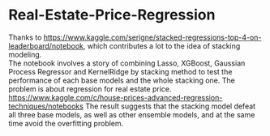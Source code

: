 # Real-Estate-Price-Regression
Thanks to https://www.kaggle.com/serigne/stacked-regressions-top-4-on-leaderboard/notebook, which contributes a lot to the idea of stacking modeling. <br/>
The notebook involves a story of combining Lasso, XGBoost, Gaussian Process Regressor and KernelRidge by stacking method to test the performance of each base models and the whole stacking one. The problem is about regression for real estate price. <https://www.kaggle.com/c/house-prices-advanced-regression-techniques/notebooks> The result suggests that the stacking model defeat all three base models, as well as other ensemble models, and at the same time avoid the overfitting problem.
